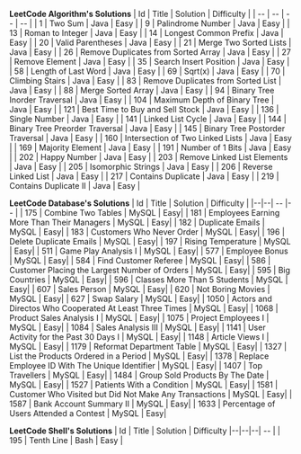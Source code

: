 **LeetCode Algorithm's Solutions**
| Id  | Title | Solution | Difficulty |
| -- | -- | -- | -- |
| 1 | Two Sum | Java | Easy |
| 9 | Palindrome Number | Java | Easy |
| 13 | Roman to Integer | Java | Easy |
| 14 | Longest Common Prefix | Java | Easy |
| 20 | Valid Parentheses | Java | Easy |
| 21 | Merge Two Sorted Lists | Java | Easy |
| 26 | Remove Duplicates from Sorted Array | Java | Easy |
| 27 | Remove Element | Java | Easy |
| 35 | Search Insert Position | Java | Easy |
| 58 | Length of Last Word | Java | Easy |
| 69 | Sqrt(x) | Java | Easy |
| 70 | Climbing Stairs | Java | Easy |
| 83 | Remove Duplicates from Sorted List | Java | Easy |
| 88 | Merge Sorted Array | Java | Easy |
| 94 | Binary Tree Inorder Traversal | Java | Easy |
| 104 | Maximum Depth of Binary Tree | Java | Easy |
| 121 | Best Time to Buy and Sell Stock | Java | Easy |
| 136 | Single Number | Java | Easy |
| 141 | Linked List Cycle | Java | Easy |
| 144 | Binary Tree Preorder Traversal | Java | Easy |
| 145 | Binary Tree Postorder Traversal | Java | Easy |
| 160 | Intersection of Two Linked Lists | Java | Easy |
| 169 | Majority Element | Java | Easy |
| 191 | Number of 1 Bits | Java | Easy |
| 202 | Happy Number | Java | Easy |
| 203 | Remove Linked List Elements | Java | Easy |
| 205 | Isomorphic Strings | Java | Easy |
| 206 | Reverse Linked List | Java | Easy |
| 217 | Contains Duplicate | Java | Easy |
| 219 | Contains Duplicate II | Java | Easy |

**LeetCode Database's Solutions**
| Id  | Title | Solution | Difficulty |
|--|--| -- |-- |
| 175 | Combine Two Tables | MySQL | Easy|
| 181 | Employees Earning More Than Their Managers | MySQL | Easy|
| 182 | Duplicate Emails | MySQL | Easy|
| 183 | Customers Who Never Order | MySQL | Easy|
| 196 | Delete Duplicate Emails | MySQL | Easy|
| 197 | Rising Temperature | MySQL | Easy|
| 511 | Game Play Analysis I | MySQL | Easy|
| 577 | Employee Bonus | MySQL | Easy|
| 584 | Find Customer Referee | MySQL | Easy|
| 586 | Customer Placing the Largest Number of Orders | MySQL | Easy|
| 595 | Big Countries | MySQL | Easy|
| 596 | Classes More Than 5 Students | MySQL | Easy|
| 607 | Sales Person | MySQL | Easy|
| 620 | Not Boring Movies | MySQL | Easy|
| 627 | Swap Salary | MySQL | Easy|
| 1050 | Actors and Directos Who Cooperated At Least Three Times | MySQL | Easy|
| 1068 | Product Sales Analysis I | MySQL | Easy|
| 1075 | Project Employees I | MySQL | Easy|
| 1084 | Sales Analysis III | MySQL | Easy|
| 1141 | User Activity for the Past 30 Days I | MySQL | Easy|
| 1148 | Article Views I | MySQL | Easy|
| 1179 | Reformat Department Table | MySQL | Easy|
| 1327 | List the Products Ordered in a Period | MySQL | Easy|
| 1378 | Replace Employee ID With The Unique Identifier | MySQL | Easy|
| 1407 | Top Travellers | MySQL | Easy|
| 1484 | Group Sold Products By The Date | MySQL | Easy|
| 1527 | Patients With a Condition | MySQL | Easy|
| 1581 | Customer Who Visited but Did Not Make Any Transactions | MySQL | Easy|
| 1587 | Bank Account Summary II | MySQL | Easy|
| 1633 | Percentage of Users Attended a Contest | MySQL | Easy|

**LeetCode Shell's Solutions**
| Id | Title | Solution | Difficulty
|--|--|--| -- |
| 195 | Tenth Line | Bash | Easy |